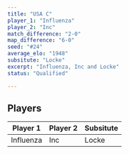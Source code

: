```yaml
---
title: "USA C"
player_1: "Influenza"
player_2: "Inc"
match_difference: "2-0"
map_difference: "6-0"
seed: "#24"
average_elo: "1948"
subsitute: "Locke"
excerpt: "Influenza, Inc and Locke"
status: "Qualified"

---
```

## Players

| Player 1 | Player 2 | Subsitute |
| -- | -- | -- |
| Influenza | Inc | Locke |
